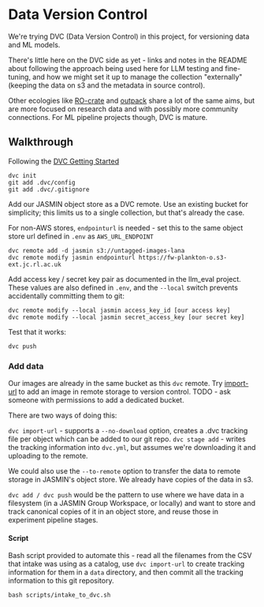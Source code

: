 # Data Version Control 

We're trying DVC (Data Version Control) in this project, for versioning data and ML models.

There's little here on the DVC side as yet - links and notes in the README about following the approach being used here for LLM testing and fine-tuning, and how we might set it up to manage the collection "externally" (keeping the data on s3 and the metadata in source control).

Other ecologies like [RO-crate](https://www.researchobject.org/ro-crate/) and [outpack](https://github.com/mrc-ide/outpack_server) share a lot of the same aims, but are more focused on research data and with possibly more community connections. For ML pipeline projects though, DVC is mature.

## Walkthrough

Following the [DVC Getting Started](https://github.com/iterative/dvc.org/blob/main/content/docs/start/index.md) 

```
dvc init
git add .dvc/config
git add .dvc/.gitignore
```

Add our JASMIN object store as a DVC remote. Use an existing bucket for simplicity; this limits us to a single collection, but that's already the case. 

For non-AWS stores, `endpointurl` is needed - set this to the same object store url defined in `.env` as `AWS_URL_ENDPOINT`

```
dvc remote add -d jasmin s3://untagged-images-lana
dvc remote modify jasmin endpointurl https://fw-plankton-o.s3-ext.jc.rl.ac.uk
```

Add access key / secret key pair as documented in the llm_eval project. These values are also defined in `.env`, and the `--local` switch prevents accidentally committing them to git:

```
dvc remote modify --local jasmin access_key_id [our access key]
dvc remote modify --local jasmin secret_access_key [our secret key]
```

Test that it works:

`dvc push`

### Add data

Our images are already in the same bucket as this `dvc` remote. Try [import-url](https://dvc.org/doc/command-reference/import-url) to add an image in remote storage to version control. TODO - ask someone with permissions to add a dedicated bucket.

There are two ways of doing this:

`dvc import-url` - supports a `--no-download` option, creates a .dvc tracking file per object which can be added to our git repo.
`dvc stage add` - writes the tracking information into `dvc.yml`, but assumes we're downloading it and uploading to the remote.

We could also use the `--to-remote` option to transfer the data to remote storage in JASMIN's object store. We already have copies of the data in s3.

`dvc add / dvc push` would be the pattern to use where we have data in a filesystem (in a JASMIN Group Workspace, or locally) and want to store and track canonical copies of it in an object store, and reuse those in experiment pipeline stages.

#### Script

Bash script provided to automate this - read all the filenames from the CSV that intake was using as a catalog, use `dvc import-url` to create tracking information for them in a `data` directory, and then commit all the tracking information to this git repository.

`bash scripts/intake_to_dvc.sh`
